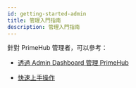 ```yaml
---
id: getting-started-admin
title: 管理入門指南
description: 管理入門指南
---
```


針對 PrimeHub 管理者，可以參考：

+  [透過 Admin Dashboard 管理 PrimeHub](guide_manual/admin-system-cht)

+ [快速上手操作](quickstart/login-portal-admin)
